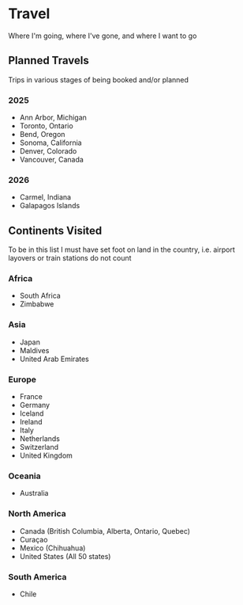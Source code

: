 # Travel
Where I'm going, where I've gone, and where I want to go

## Planned Travels  
Trips in various stages of being booked and/or planned


### 2025
- Ann Arbor, Michigan
- Toronto, Ontario
- Bend, Oregon
- Sonoma, California
- Denver, Colorado
- Vancouver, Canada

### 2026
- Carmel, Indiana
- Galapagos Islands

## Continents Visited
To be in this list I must have set foot on land in the country, i.e. airport layovers or train stations do not count

### Africa
- South Africa
- Zimbabwe  

### Asia
- Japan
- Maldives
- United Arab Emirates

### Europe
- France
- Germany
- Iceland
- Ireland
- Italy
- Netherlands
- Switzerland
- United Kingdom

### Oceania
- Australia

### North America
- Canada (British Columbia, Alberta, Ontario, Quebec) 
- Curaçao  
- Mexico (Chihuahua)
- United States (All 50 states)

### South America
- Chile

